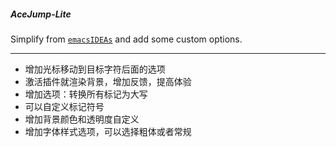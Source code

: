 ##### AceJump-Lite  

Simplify from [`emacsIDEAs`](https://github.com/whunmr/emacsIDEAs) and add some custom options.

----

- 增加光标移动到目标字符后面的选项
- 激活插件就渲染背景，增加反馈，提高体验
- 增加选项：转换所有标记为大写
- 可以自定义标记符号
- 增加背景颜色和透明度自定义
- 增加字体样式选项，可以选择粗体或者常规

